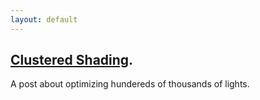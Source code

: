 ```yaml
---
layout: default
---
```


## [Clustered Shading](./clustered-shading.html).

A post about optimizing hundereds of thousands of lights.
